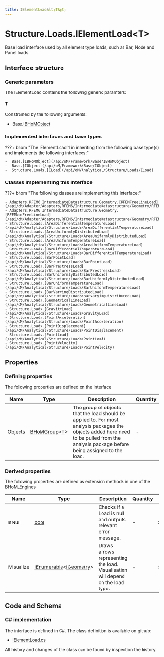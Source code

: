 ```yaml
---
title: IElementLoad&lt;T&gt;
---
```


# Structure.Loads.IElementLoad&lt;T&gt;

Base load interface used by all element type loads, such as Bar, Node and Panel loads.

## Interface structure

### Generic parameters

The IElementLoad contains the following generic paramters:

#### T

Constrained by the following arguments:

- Base.[IBHoMObject](/api/oM/Framework/Base/IBHoMObject)

### Implemented interfaces and base types

???+ bhom "The IElementLoad`1 in inheriting from the following base type(s) and implements the following interfaces:"

    -  Base.[IBHoMObject](/api/oM/Framework/Base/IBHoMObject)
    -  Base.[IObject](/api/oM/Framework/Base/IObject)
    -  Structure.Loads.[ILoad](/api/oM/Analytical/Structure/Loads/ILoad)


### Classes implementing this interface

???+ bhom "The following classes are implementing this interface:"

    - Adapters.RFEM6.IntermediateDatastructure.Geometry.[RFEMFreeLineLoad](/api/oM/Adapter/Adapters/RFEM6/IntermediateDatastructure/Geometry/RFEMFreeLineLoad)
    - Adapters.RFEM6.IntermediateDatastructure.Geometry.[RFEMNonFreeLineLoad](/api/oM/Adapter/Adapters/RFEM6/IntermediateDatastructure/Geometry/RFEMNonFreeLineLoad)
    - Structure.Loads.[AreaDifferentialTemperatureLoad](/api/oM/Analytical/Structure/Loads/AreaDifferentialTemperatureLoad)
    - Structure.Loads.[AreaUniformlyDistributedLoad](/api/oM/Analytical/Structure/Loads/AreaUniformlyDistributedLoad)
    - Structure.Loads.[AreaUniformTemperatureLoad](/api/oM/Analytical/Structure/Loads/AreaUniformTemperatureLoad)
    - Structure.Loads.[BarDifferentialTemperatureLoad](/api/oM/Analytical/Structure/Loads/BarDifferentialTemperatureLoad)
    - Structure.Loads.[BarPointLoad](/api/oM/Analytical/Structure/Loads/BarPointLoad)
    - Structure.Loads.[BarPrestressLoad](/api/oM/Analytical/Structure/Loads/BarPrestressLoad)
    - Structure.Loads.[BarUniformlyDistributedLoad](/api/oM/Analytical/Structure/Loads/BarUniformlyDistributedLoad)
    - Structure.Loads.[BarUniformTemperatureLoad](/api/oM/Analytical/Structure/Loads/BarUniformTemperatureLoad)
    - Structure.Loads.[BarVaryingDistributedLoad](/api/oM/Analytical/Structure/Loads/BarVaryingDistributedLoad)
    - Structure.Loads.[GeometricalLineLoad](/api/oM/Analytical/Structure/Loads/GeometricalLineLoad)
    - Structure.Loads.[GravityLoad](/api/oM/Analytical/Structure/Loads/GravityLoad)
    - Structure.Loads.[PointAcceleration](/api/oM/Analytical/Structure/Loads/PointAcceleration)
    - Structure.Loads.[PointDisplacement](/api/oM/Analytical/Structure/Loads/PointDisplacement)
    - Structure.Loads.[PointLoad](/api/oM/Analytical/Structure/Loads/PointLoad)
    - Structure.Loads.[PointVelocity](/api/oM/Analytical/Structure/Loads/PointVelocity)


## Properties



### Defining properties

The following properties are defined on the interface

| Name             | Type             | Description      | Quantity         |
|------------------|------------------|------------------|------------------|
| Objects | [BHoMGroup](/api/oM/Framework/Base/BHoMGroup%601)&lt;[T](#t)&gt; | The group of objects that the load should be applied to. For most analysis packages the objects added here need to be pulled from the analysis package before being assigned to the load. | - |


### Derived properties

The following properties are defined as extension methods in one of the BHoM_Engines

| Name             | Type             | Description      | Quantity         | Engine           |
|------------------|------------------|------------------|------------------|------------------|
| IsNull | [bool](https://learn.microsoft.com/en-us/dotnet/api/System.Boolean?view=netstandard-2.0) | Checks if a Load is null and outputs relevant error message. | - | Structure_Engine |
| IVisualize | [IEnumerable](https://learn.microsoft.com/en-us/dotnet/api/System.Collections.Generic.IEnumerable-1?view=netstandard-2.0)&lt;[IGeometry](/api/oM/Dimensional/Geometry/IGeometry)&gt; | Draws arrows representing the load. Visualisation will depend on the load type. | - | Structure_Engine |


## Code and Schema

### C# implementation

The interface is defined in C#. The class definition is available on github:

- [IElementLoad.cs](https://github.com/BHoM/BHoM/blob/develop/Structure_oM/Loads\IElementLoad.cs)

All history and changes of the class can be found by inspection the history.
